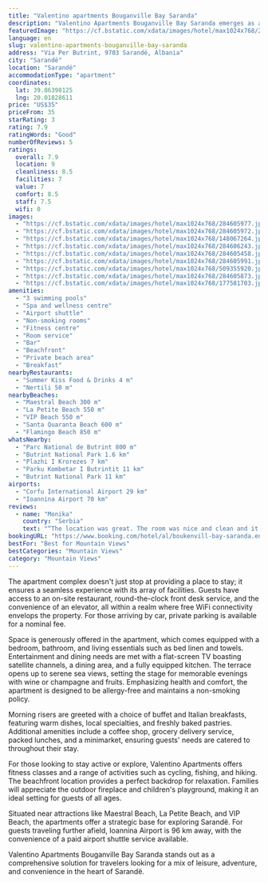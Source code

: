 ```yaml
---
title: "Valentino apartments Bouganville Bay Saranda"
description: "Valentino Apartments Bouganville Bay Saranda emerges as a premier choice for travelers seeking a blend of comfort and adventure in Sarandë."
featuredImage: "https://cf.bstatic.com/xdata/images/hotel/max1024x768/284605977.jpg?k=4bb5c19edf8e5e66c9f67285fdb16e016a7452b4011ca56323556bb57ca7c487&o=&hp=1"
language: en
slug: valentino-apartments-bouganville-bay-saranda
address: "Via Per Butrint, 9703 Sarandë, Albania"
city: "Sarandë"
location: "Sarandë"
accommodationType: "apartment"
coordinates:
  lat: 39.86398125
  lng: 20.01828611
price: "US$35"
priceFrom: 35
starRating: 3
rating: 7.9
ratingWords: "Good"
numberOfReviews: 5
ratings:
  overall: 7.9
  location: 9
  cleanliness: 8.5
  facilities: 7
  value: 7
  comfort: 8.5
  staff: 7.5
  wifi: 0
images:
  - "https://cf.bstatic.com/xdata/images/hotel/max1024x768/284605977.jpg?k=4bb5c19edf8e5e66c9f67285fdb16e016a7452b4011ca56323556bb57ca7c487&o=&hp=1"
  - "https://cf.bstatic.com/xdata/images/hotel/max1024x768/284605972.jpg?k=af15a77d96be27498e1c8db7bc9efd9c057e7da7350730c5371c12132a8a910c&o=&hp=1"
  - "https://cf.bstatic.com/xdata/images/hotel/max1024x768/148067264.jpg?k=dd59d6982ee942684125835fb6e7832b8da56341196ff33d1d02e44bb8be8d74&o=&hp=1"
  - "https://cf.bstatic.com/xdata/images/hotel/max1024x768/284606243.jpg?k=d4af05d30e17792de8fef57d4009e40e8df8c7b1b79201c99740ec3c32f9efcf&o=&hp=1"
  - "https://cf.bstatic.com/xdata/images/hotel/max1024x768/284605458.jpg?k=d2f75208191b498fc086768b403f793ce86a90cc4e00f4a13833a0f61222a79b&o=&hp=1"
  - "https://cf.bstatic.com/xdata/images/hotel/max1024x768/284605991.jpg?k=ac61eadd77c35947a65ad0e181eb5261569522c623fc14f25baf4c72b9534206&o=&hp=1"
  - "https://cf.bstatic.com/xdata/images/hotel/max1024x768/509355920.jpg?k=5752ce6f9451637674379d526668f86dfdb71eb111bda4f34b84d8da8f198c87&o=&hp=1"
  - "https://cf.bstatic.com/xdata/images/hotel/max1024x768/284605873.jpg?k=a18b361e7a0aa316b9aeae52188ca49125847034a140cf5aa29d1c18089a4e35&o=&hp=1"
  - "https://cf.bstatic.com/xdata/images/hotel/max1024x768/177581703.jpg?k=7d4c779f84e8ef6862a2168772d74b262977f6e8c87f4a22160275b00c50f1c4&o=&hp=1"
amenities:
  - "3 swimming pools"
  - "Spa and wellness centre"
  - "Airport shuttle"
  - "Non-smoking rooms"
  - "Fitness centre"
  - "Room service"
  - "Bar"
  - "Beachfront"
  - "Private beach area"
  - "Breakfast"
nearbyRestaurants:
  - "Summer Kiss Food & Drinks 4 m"
  - "Nertili 50 m"
nearbyBeaches:
  - "Maestral Beach 300 m"
  - "La Petite Beach 550 m"
  - "VIP Beach 550 m"
  - "Santa Quaranta Beach 600 m"
  - "Flamingo Beach 850 m"
whatsNearby:
  - "Parc National de Butrint 800 m"
  - "Butrint National Park 1.6 km"
  - "Plazhi I Krorezes 7 km"
  - "Parku Kombetar I Butrintit 11 km"
  - "Butrint National Park 11 km"
airports:
  - "Corfu International Airport 29 km"
  - "Ioannina Airport 70 km"
reviews:
  - name: "Monika"
    country: "Serbia"
    text: "“The location was great. The room was nice and clean and it had a nice terrace with a great view. Watching the usnset was so beautiful! The hosts were kind enough to help us organize parking on the street so that we did not have to pay and park in...”"
bookingURL: "https://www.booking.com/hotel/al/boukenvill-bay-saranda.en-gb.html?aid=8035640"
bestFor: "Best for Mountain Views"
bestCategories: "Mountain Views"
category: "Mountain Views"
---
```


The apartment complex doesn't just stop at providing a place to stay; it ensures a seamless experience with its array of facilities. Guests have access to an on-site restaurant, round-the-clock front desk service, and the convenience of an elevator, all within a realm where free WiFi connectivity envelops the property. For those arriving by car, private parking is available for a nominal fee.

Space is generously offered in the apartment, which comes equipped with a bedroom, bathroom, and living essentials such as bed linen and towels. Entertainment and dining needs are met with a flat-screen TV boasting satellite channels, a dining area, and a fully equipped kitchen. The terrace opens up to serene sea views, setting the stage for memorable evenings with wine or champagne and fruits. Emphasizing health and comfort, the apartment is designed to be allergy-free and maintains a non-smoking policy.

Morning risers are greeted with a choice of buffet and Italian breakfasts, featuring warm dishes, local specialties, and freshly baked pastries. Additional amenities include a coffee shop, grocery delivery service, packed lunches, and a minimarket, ensuring guests' needs are catered to throughout their stay.

For those looking to stay active or explore, Valentino Apartments offers fitness classes and a range of activities such as cycling, fishing, and hiking. The beachfront location provides a perfect backdrop for relaxation. Families will appreciate the outdoor fireplace and children's playground, making it an ideal setting for guests of all ages.

Situated near attractions like Maestral Beach, La Petite Beach, and VIP Beach, the apartments offer a strategic base for exploring Sarandë. For guests traveling further afield, Ioannina Airport is 96 km away, with the convenience of a paid airport shuttle service available.

Valentino Apartments Bouganville Bay Saranda stands out as a comprehensive solution for travelers looking for a mix of leisure, adventure, and convenience in the heart of Sarandë.